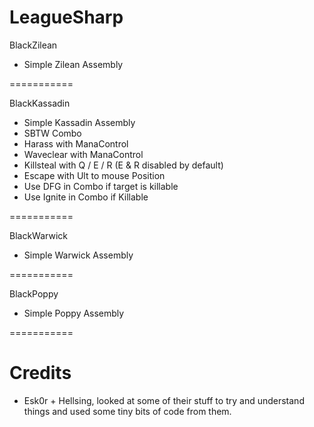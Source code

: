 LeagueSharp
===========

BlackZilean

- Simple Zilean Assembly

===========

BlackKassadin

- Simple Kassadin Assembly
-   SBTW Combo
-   Harass with ManaControl
-   Waveclear with ManaControl
-   Killsteal with Q / E / R (E & R disabled by default)
-   Escape with Ult to mouse Position
-   Use DFG in Combo if target is killable
-   Use Ignite in Combo if Killable

===========

BlackWarwick

- Simple Warwick Assembly

===========

BlackPoppy

- Simple Poppy Assembly

===========


Credits
===========

- Esk0r + Hellsing, looked at some of their stuff to try and understand things and used some tiny bits of code from them.
